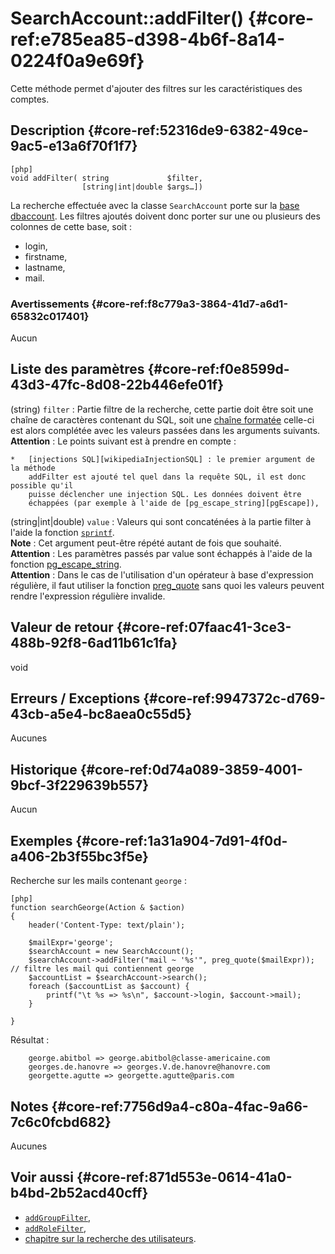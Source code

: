 # SearchAccount::addFilter() {#core-ref:e785ea85-d398-4b6f-8a14-0224f0a9e69f}

<div markdown="1" class="short-description">
Cette méthode permet d'ajouter des filtres sur les caractéristiques des comptes.
</div>


## Description {#core-ref:52316de9-6382-49ce-9ac5-e13a6f70f1f7}

    [php]
    void addFilter( string             $filter, 
                    [string|int|double $args…])

La recherche effectuée avec la classe `SearchAccount` porte sur la 
[base dbaccount][dataAccount]. Les filtres ajoutés doivent donc porter sur une
ou plusieurs des colonnes de cette base, soit :

* login,
* firstname,
* lastname,
* mail.

### Avertissements {#core-ref:f8c779a3-3864-41d7-a6d1-65832c017401}

Aucun

## Liste des paramètres {#core-ref:f0e8599d-43d3-47fc-8d08-22b446efe01f}

(string) `filter`
:   Partie filtre de la recherche, cette partie doit être soit une chaîne de 
    caractères contenant du SQL, soit une [chaîne formatée][phpSprintf] celle-ci
    est alors complétée avec les valeurs passées dans les arguments suivants.
    **Attention** : Le points suivant est à prendre en compte :
    
    *   [injections SQL][wikipediaInjectionSQL] : le premier argument de la méthode
        addFilter est ajouté tel quel dans la requête SQL, il est donc possible qu'il 
        puisse déclencher une injection SQL. Les données doivent être 
        échappées (par exemple à l'aide de [pg_escape_string][pgEscape]),

(string|int|double) `value`
:   Valeurs qui sont concaténées à la partie filter à l'aide la fonction 
    [`sprintf`][phpSprintf].  
    **Note** : Cet argument peut-être répété autant de fois
    que souhaité.  
    **Attention** : Les paramètres passés par value sont échappés à l'aide de la
    fonction [pg_escape_string][pgEscape].  
    **Attention** : Dans le cas de l'utilisation d'un opérateur à base d'expression
    régulière, il faut utiliser la fonction [preg_quote][preg_quote] sans quoi 
    les valeurs peuvent rendre l'expression régulière invalide.


## Valeur de retour {#core-ref:07faac41-3ce3-488b-92f8-6ad11b61c1fa}

void

## Erreurs / Exceptions {#core-ref:9947372c-d769-43cb-a5e4-bc8aea0c55d5}

Aucunes

## Historique {#core-ref:0d74a089-3859-4001-9bcf-3f229639b557}

Aucun

## Exemples {#core-ref:1a31a904-7d91-4f0d-a406-2b3f55bc3f5e}

Recherche sur les mails contenant `george` :

    [php]
    function searchGeorge(Action & $action)
    {
        header('Content-Type: text/plain');
        
        $mailExpr='george';
        $searchAccount = new SearchAccount();
        $searchAccount->addFilter("mail ~ '%s'", preg_quote($mailExpr)); // filtre les mail qui contiennent george
        $accountList = $searchAccount->search();
        foreach ($accountList as $account) {
            printf("\t %s => %s\n", $account->login, $account->mail);
        }
    
    }

Résultat :

        george.abitbol => george.abitbol@classe-americaine.com
        georges.de.hanovre => georges.V.de.hanovre@hanovre.com
        georgette.agutte => georgette.agutte@paris.com


## Notes {#core-ref:7756d9a4-c80a-4fac-9a66-7c6c0fcbd682}

Aucunes

## Voir aussi {#core-ref:871d553e-0614-41a0-b4bd-2b52acd40cff}

* [`addGroupFilter`][addGroupFilter],
* [`addRoleFilter`][addRoleFilter],
* [chapitre sur la recherche des utilisateurs][advancedUserSearch].

<!-- links -->

[wikipediaInjectionSQL]:    https://fr.wikipedia.org/wiki/Injection_SQL "Injection SQL"
[dataAccount]:      #core-ref:6d5684f4-73e8-431c-8b2b-6224a9e6b074
[phpSprintf]:       http://us3.php.net/manual/en/function.sprintf.php "PHP : sprintf"
[pgEscape]:         http://us1.php.net/manual/en/function.pg-escape-string.php "PHP : pg_escape_string"
[preg_quote]:       http://us2.php.net/preg_quote "PHP : preg_quote"
[addGroupFilter]:   #core-ref:adef7a48-c4c8-45a9-a11f-dcb39d1daab6
[addRoleFilter]:    #core-ref:e31c0040-6b86-489a-8114-1be80b78603b
[advancedUserSearch]:   #core-ref:77224212-a4f3-4159-8a8a-c11c6f430f61
